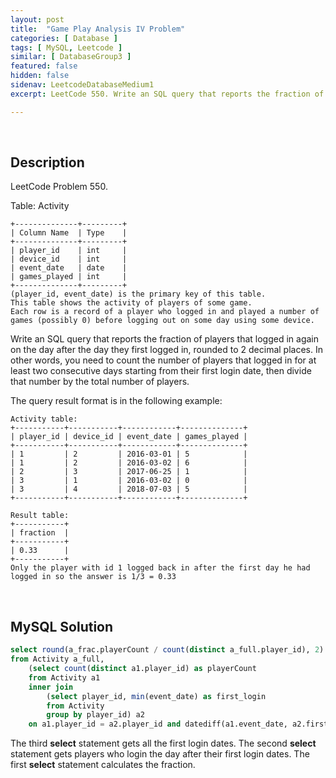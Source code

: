 ```yaml
---
layout: post
title:  "Game Play Analysis IV Problem"
categories: [ Database ]
tags: [ MySQL, Leetcode ]
similar: [ DatabaseGroup3 ]
featured: false
hidden: false
sidenav: LeetcodeDatabaseMedium1
excerpt: LeetCode 550. Write an SQL query that reports the fraction of players that logged in again on the day after the day they first logged in, rounded to 2 decimal places.

---
```


<br />

## Description

LeetCode Problem 550. 

Table: Activity

```
+--------------+---------+
| Column Name  | Type    |
+--------------+---------+
| player_id    | int     |
| device_id    | int     |
| event_date   | date    |
| games_played | int     |
+--------------+---------+
(player_id, event_date) is the primary key of this table.
This table shows the activity of players of some game.
Each row is a record of a player who logged in and played a number of games (possibly 0) before logging out on some day using some device.
```

Write an SQL query that reports the fraction of players that logged in again on the day after the day they first logged in, rounded to 2 decimal places. In other words, you need to count the number of players that logged in for at least two consecutive days starting from their first login date, then divide that number by the total number of players.

The query result format is in the following example:

```
Activity table:
+-----------+-----------+------------+--------------+
| player_id | device_id | event_date | games_played |
+-----------+-----------+------------+--------------+
| 1         | 2         | 2016-03-01 | 5            |
| 1         | 2         | 2016-03-02 | 6            |
| 2         | 3         | 2017-06-25 | 1            |
| 3         | 1         | 2016-03-02 | 0            |
| 3         | 4         | 2018-07-03 | 5            |
+-----------+-----------+------------+--------------+

Result table:
+-----------+
| fraction  |
+-----------+
| 0.33      |
+-----------+
Only the player with id 1 logged back in after the first day he had logged in so the answer is 1/3 = 0.33
```

<br />

## MySQL Solution


```sql
select round(a_frac.playerCount / count(distinct a_full.player_id), 2) as fraction
from Activity a_full,
    (select count(distinct a1.player_id) as playerCount
    from Activity a1
    inner join
        (select player_id, min(event_date) as first_login
        from Activity 
        group by player_id) a2
    on a1.player_id = a2.player_id and datediff(a1.event_date, a2.first_login) = 1) a_frac
```

The third **select** statement gets all the first login dates. The second **select** statement gets players who login the day after their first login dates. The first **select** statement calculates the fraction. 

